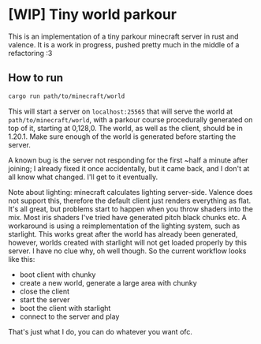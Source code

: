 # [WIP] Tiny world parkour

This is an implementation of a tiny parkour minecraft server in rust and valence. It is a work in progress, pushed pretty much in the middle of a refactoring :3

## How to run

```bash
cargo run path/to/minecraft/world
```

This will start a server on `localhost:25565` that will serve the world at `path/to/minecraft/world`, with a parkour course procedurally generated on top of it, starting at 0,128,0. The world, as well as the client, should be in 1.20.1. Make sure enough of the world is generated before starting the server.

A known bug is the server not responding for the first ~half a minute after joining; I already fixed it once accidentally, but it came back, and I don't at all know what changed. I'll get to it eventually.

Note about lighting: minecraft calculates lighting server-side. Valence does not support this, therefore the default client just renders everything as flat. It's all great, but problems start to happen when you throw shaders into the mix. Most iris shaders I've tried have generated pitch black chunks etc. A workaround is using a reimplementation of the lighting system, such as starlight. This works great after the world has already been generated, however, worlds created with starlight will not get loaded properly by this server. I have no clue why, oh well though. So the current workflow looks like this:

-   boot client with chunky
-   create a new world, generate a large area with chunky
-   close the client
-   start the server
-   boot the client with starlight
-   connect to the server and play

That's just what I do, you can do whatever you want ofc.
